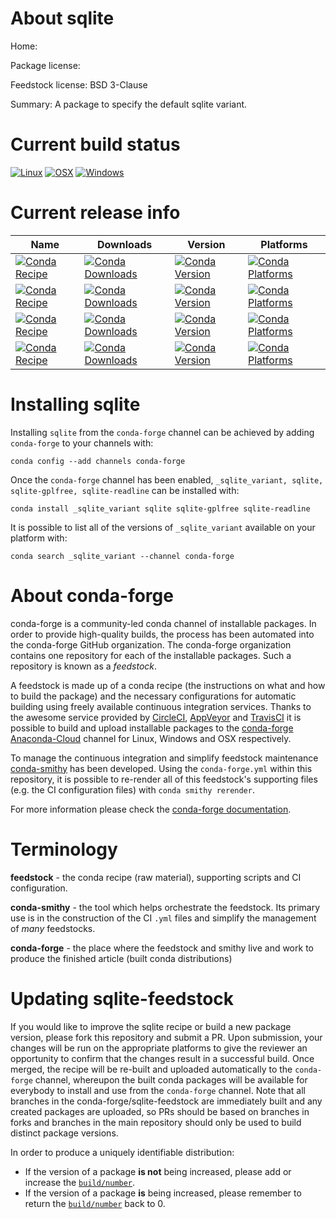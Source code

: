 About sqlite
============

Home: 

Package license: 

Feedstock license: BSD 3-Clause

Summary: A package to specify the default sqlite variant.



Current build status
====================

[![Linux](https://img.shields.io/circleci/project/github/conda-forge/sqlite-feedstock/master.svg?label=Linux)](https://circleci.com/gh/conda-forge/sqlite-feedstock)
[![OSX](https://img.shields.io/travis/conda-forge/sqlite-feedstock/master.svg?label=macOS)](https://travis-ci.org/conda-forge/sqlite-feedstock)
[![Windows](https://img.shields.io/appveyor/ci/conda-forge/sqlite-feedstock/master.svg?label=Windows)](https://ci.appveyor.com/project/conda-forge/sqlite-feedstock/branch/master)

Current release info
====================

| Name | Downloads | Version | Platforms |
| --- | --- | --- | --- |
| [![Conda Recipe](https://img.shields.io/badge/recipe-_sqlite_variant-green.svg)](https://anaconda.org/conda-forge/_sqlite_variant) | [![Conda Downloads](https://img.shields.io/conda/dn/conda-forge/_sqlite_variant.svg)](https://anaconda.org/conda-forge/_sqlite_variant) | [![Conda Version](https://img.shields.io/conda/vn/conda-forge/_sqlite_variant.svg)](https://anaconda.org/conda-forge/_sqlite_variant) | [![Conda Platforms](https://img.shields.io/conda/pn/conda-forge/_sqlite_variant.svg)](https://anaconda.org/conda-forge/_sqlite_variant) |
| [![Conda Recipe](https://img.shields.io/badge/recipe-sqlite-green.svg)](https://anaconda.org/conda-forge/sqlite) | [![Conda Downloads](https://img.shields.io/conda/dn/conda-forge/sqlite.svg)](https://anaconda.org/conda-forge/sqlite) | [![Conda Version](https://img.shields.io/conda/vn/conda-forge/sqlite.svg)](https://anaconda.org/conda-forge/sqlite) | [![Conda Platforms](https://img.shields.io/conda/pn/conda-forge/sqlite.svg)](https://anaconda.org/conda-forge/sqlite) |
| [![Conda Recipe](https://img.shields.io/badge/recipe-sqlite--gplfree-green.svg)](https://anaconda.org/conda-forge/sqlite-gplfree) | [![Conda Downloads](https://img.shields.io/conda/dn/conda-forge/sqlite-gplfree.svg)](https://anaconda.org/conda-forge/sqlite-gplfree) | [![Conda Version](https://img.shields.io/conda/vn/conda-forge/sqlite-gplfree.svg)](https://anaconda.org/conda-forge/sqlite-gplfree) | [![Conda Platforms](https://img.shields.io/conda/pn/conda-forge/sqlite-gplfree.svg)](https://anaconda.org/conda-forge/sqlite-gplfree) |
| [![Conda Recipe](https://img.shields.io/badge/recipe-sqlite--readline-green.svg)](https://anaconda.org/conda-forge/sqlite-readline) | [![Conda Downloads](https://img.shields.io/conda/dn/conda-forge/sqlite-readline.svg)](https://anaconda.org/conda-forge/sqlite-readline) | [![Conda Version](https://img.shields.io/conda/vn/conda-forge/sqlite-readline.svg)](https://anaconda.org/conda-forge/sqlite-readline) | [![Conda Platforms](https://img.shields.io/conda/pn/conda-forge/sqlite-readline.svg)](https://anaconda.org/conda-forge/sqlite-readline) |

Installing sqlite
=================

Installing `sqlite` from the `conda-forge` channel can be achieved by adding `conda-forge` to your channels with:

```
conda config --add channels conda-forge
```

Once the `conda-forge` channel has been enabled, `_sqlite_variant, sqlite, sqlite-gplfree, sqlite-readline` can be installed with:

```
conda install _sqlite_variant sqlite sqlite-gplfree sqlite-readline
```

It is possible to list all of the versions of `_sqlite_variant` available on your platform with:

```
conda search _sqlite_variant --channel conda-forge
```


About conda-forge
=================

conda-forge is a community-led conda channel of installable packages.
In order to provide high-quality builds, the process has been automated into the
conda-forge GitHub organization. The conda-forge organization contains one repository
for each of the installable packages. Such a repository is known as a *feedstock*.

A feedstock is made up of a conda recipe (the instructions on what and how to build
the package) and the necessary configurations for automatic building using freely
available continuous integration services. Thanks to the awesome service provided by
[CircleCI](https://circleci.com/), [AppVeyor](https://www.appveyor.com/)
and [TravisCI](https://travis-ci.org/) it is possible to build and upload installable
packages to the [conda-forge](https://anaconda.org/conda-forge)
[Anaconda-Cloud](https://anaconda.org/) channel for Linux, Windows and OSX respectively.

To manage the continuous integration and simplify feedstock maintenance
[conda-smithy](https://github.com/conda-forge/conda-smithy) has been developed.
Using the ``conda-forge.yml`` within this repository, it is possible to re-render all of
this feedstock's supporting files (e.g. the CI configuration files) with ``conda smithy rerender``.

For more information please check the [conda-forge documentation](https://conda-forge.org/docs/).

Terminology
===========

**feedstock** - the conda recipe (raw material), supporting scripts and CI configuration.

**conda-smithy** - the tool which helps orchestrate the feedstock.
                   Its primary use is in the construction of the CI ``.yml`` files
                   and simplify the management of *many* feedstocks.

**conda-forge** - the place where the feedstock and smithy live and work to
                  produce the finished article (built conda distributions)


Updating sqlite-feedstock
=========================

If you would like to improve the sqlite recipe or build a new
package version, please fork this repository and submit a PR. Upon submission,
your changes will be run on the appropriate platforms to give the reviewer an
opportunity to confirm that the changes result in a successful build. Once
merged, the recipe will be re-built and uploaded automatically to the
`conda-forge` channel, whereupon the built conda packages will be available for
everybody to install and use from the `conda-forge` channel.
Note that all branches in the conda-forge/sqlite-feedstock are
immediately built and any created packages are uploaded, so PRs should be based
on branches in forks and branches in the main repository should only be used to
build distinct package versions.

In order to produce a uniquely identifiable distribution:
 * If the version of a package **is not** being increased, please add or increase
   the [``build/number``](https://conda.io/docs/user-guide/tasks/build-packages/define-metadata.html#build-number-and-string).
 * If the version of a package **is** being increased, please remember to return
   the [``build/number``](https://conda.io/docs/user-guide/tasks/build-packages/define-metadata.html#build-number-and-string)
   back to 0.
